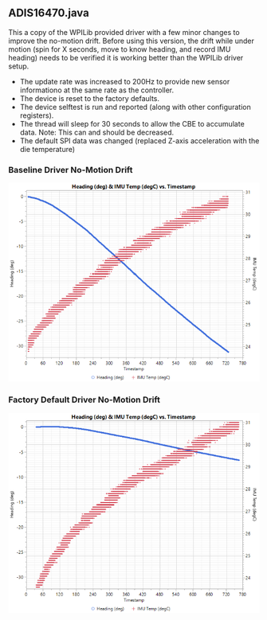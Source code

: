 
## ADIS16470.java

This a copy of the WPILib provided driver with a few minor changes to improve the no-motion drift. Before using this version, the drift while under motion (spin for X seconds, move to know heading, and record IMU heading) needs to be verified it is working better than the WPILib driver setup.

* The update rate was increased to 200Hz to provide new sensor informationo at the same rate as the controller.
* The device is reset to the factory defaults.
* The device selftest is run and reported (along with other configuration registers).
* The thread will sleep for 30 seconds to allow the CBE to accumulate data. Note: This can and should be decreased.
* The default SPI data was changed (replaced Z-axis acceleration with the die temperature)

### Baseline Driver No-Motion Drift
!["Test"](Baseline.png)

### Factory Default Driver No-Motion Drift
!["Test2"](Factory_Default.png)